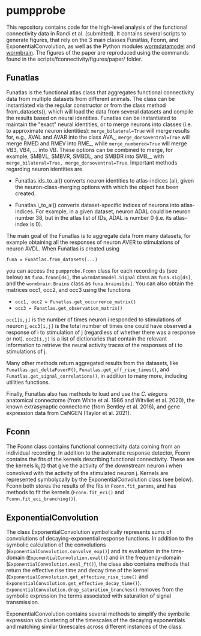 # pumpprobe

This repository contains code for the high-level analysis of the functional connectivity data in Randi et al. (submitted). It contains several scripts to generate figures, that rely on the 3 main classes Funatlas, Fconn, and ExponentialConvolution, as well as the Python modules [wormdatamodel](github.com/leiferlab/wormdatamodel) and [wormbrain](github.com/leiferlab/wormbrain). The figures of the paper are reproduced using the commands found in the scripts/fconnectivity/figures/paper/ folder.

## Funatlas
Funatlas is the functional atlas class that aggregates functional connectivity data from multiple datasets from different animals. The class can be instantiated via the regular constructor or from the class method from_datasets(), which will load the data from several datasets and compile the results based on neural identities. Funatlas can be instantiated to maintain the "exact" neural identities, or to merge neurons into classes (i.e. to approximate neuron identities): `merge_bilateral=True` will merge results for, e.g., AVAL and AVAR into the class AVA_, `merge_dorsoventral=True` will merge RMED and RMEV into RME_, while `merge_numbered=True` will merge VB3, VB4, ... into VB. These options can be combined to merge, for example, SMBVL, SMBVR, SMBDL, and SMBDR into SMB__ with `merge_bilateral=True, merge_dorsoventral=True`. 
Important methods regarding neuron identities are

* Funatlas.ids_to_ai() converts neuron identities to atlas-indices (ai), given the neuron-class-merging options with which the object has been created.

* Funatlas.i_to_ai() converts dataset-specific indices of neurons into atlas-indices. For example, in a given dataset, neuron ADAL could be neuron number 38, but in the atlas list of IDs, ADAL is number 0 (i.e. its atlas-index is 0). 

The main goal of the Funatlas is to aggregate data from many datasets, for example obtaining all the responses of neuron AVER to stimulations of neuron AVDL. When Funatlas is created using 

```funa = Funatlas.from_datasets(...)```

you can access the `pumpprobe.Fconn` class for each recording ds (see below) as `funa.fconn[ds]`, the `wormdatamodel.Signal` class as `funa.sig[ds]`, and the `wormbrain.Brains` class as `funa.brains[ds]`. You can also obtain the matrices occ1, occ2, and occ3 using the functions

* `occ1, occ2 = Funatlas.get_occurrence_matrix()`
* `occ3 = Funatlas.get_observation_matrix()`

`occ1[i,j]` is the number of times neuron i responded to stimulations of neuron j, `occ3[i,j]` is the total number of times one could have observed a response of i to stimulation of j (regardless of whether there was a response or not). `occ2[i,j]` is a list of dictionaries that contain the relevant information to retrieve the neural activity traces of the responses of i to stimulations of j.

Many other methods return aggregated results from the datasets, like `Funatlas.get_deltaFoverF()`, `Funatlas.get_eff_rise_times()`, and `Funatlas.get_signal_correlations()`, in addition to many more, including utilities functions.

Finally, Funatlas also has methods to load and use the _C. elegans_ anatomical connectome (from White et al. 1986 and Witvliet et al. 2020), the known extrasynaptic connectome (from Bentley et al. 2016), and gene expression data from CeNGEN (Taylor et al. 2021). 

## Fconn
The Fconn class contains functional connectivity data coming from an individual recording. In addition to the automatic response detector, Fconn contains the fits of the kernels describing functional connectivity. These are the kernels k<sub>ij</sub>(t) that give the activity of the downstream neuron i when convolved with the activity of the stimulated neuron j. Kernels are represented symbolycally by the ExponentialConvolution class (see below). Fconn both stores the results of the fits in `Fconn.fit_params`, and has methods to fit the kernels (`Fconn.fit_eci()` and `Fconn.fit_eci_branching()`).

## ExponentialConvolution
The class ExponentialConvolution symbolically represents sums of convolutions of decaying-exponential response functions. In addition to the symbolic calculation of the convolutions (`ExponentialConvolution.convolve_exp()`) and its evaluation in the time-domain (`ExponentialConvolution.eval()`) and in the frequency-domain (`ExponentialConvolution.eval_ft()`), the class also contains methods that return the effective rise time and decay time of the kernel (`ExponentialConvolution.get_effective_rise_time()` and `ExponentialConvolution.get_effective_decay_time()`). `ExponentialConvolution.drop_saturation_branches()` removes from the symbolic expression the terms associated with saturation of signal transmission.

ExponentialConvolution contains several methods to simplify the symbolic expression via clustering of the timescales of the decaying exponentials and matching similar timescales across different instances of the class.
